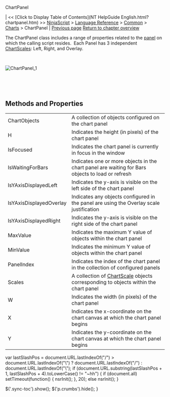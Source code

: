 ﻿










 


ChartPanel







| &lt;&lt; [Click to Display Table of Contents](NT HelpGuide English.html?chartpanel.htm) &gt;&gt;
 [NinjaScript](ninjascript.htm) &gt; [Language Reference](language_reference_wip.htm) &gt; [Common](common.htm) &gt; [Charts](chart.htm) &gt;
ChartPanel | [Previous page](converttoverticalpixels2.htm)
[Return to chapter overview](chart.htm)










The ChartPanel class includes a range of properties related to the [panel](chart_panels.htm) on which the calling script resides.  Each Panel has 3 independent [ChartScales](chartscale.htm): Left, Right, and Overlay.


 


![ChartPanel_1](chartpanel_1.png)


 


 


Methods and Properties
----------------------




|  |  |
| --- | --- |
| ChartObjects | A collection of objects configured on the chart panel |
| H | Indicates the height (in pixels) of the chart panel |
| IsFocused | Indicates the chart panel is currently in focus in the window |
| IsWaitingForBars | Indicates one or more objects in the chart panel are waiting for Bars objects to load or refresh |
| IsYAxisDisplayedLeft | Indicates the y-axis is visible on the left side of the chart panel |
| IsYAxisDisplayedOverlay | Indicates any objects configured in the panel are using the Overlay scale justification |
| IsYAxisDisplayedRight | Indicates the y-axis is visible on the right side of the chart panel |
| MaxValue | Indicates the maximum Y value of objects within the chart panel |
| MinValue | Indicates the minimum Y value of objects within the chart panel |
| PanelIndex | Indicates the index of the chart panel in the collection of configured panels |
| Scales | A collection of [ChartScale](chartscale.htm) objects corresponding to objects within the chart panel |
| W | Indicates the width (in pixels) of the chart panel |
| X | Indicates the x-coordinate on the chart canvas at which the chart panel begins |
| Y | Indicates the y-coordinate on the chart canvas at which the chart panel begins |






 
 var lastSlashPos = document.URL.lastIndexOf("/") &gt; document.URL.lastIndexOf("\\") ? document.URL.lastIndexOf("/") : document.URL.lastIndexOf("\\");
 if (document.URL.substring(lastSlashPos + 1, lastSlashPos + 4).toLowerCase() != "~hh") {
 if (document.all) setTimeout(function() {
 nsrInit();
 }, 20);
 else nsrInit();
 }
 
 
 $('.sync-toc').show();
 $('p.crumbs').hide();
 }
 
 
 



